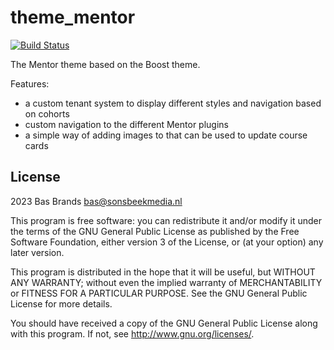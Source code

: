 # theme_mentor #

[![Build Status](https://travis-ci.com/bmbrands/moodle-theme_mentor.svg?token=apTVjT1niscpszV561WF&branch=main)](https://travis-ci.com/bmbrands/moodle-theme_mentor)

The Mentor theme based on the Boost theme.

Features:

- a custom tenant system to display different styles and navigation based on cohorts
- custom navigation to the different Mentor plugins
- a simple way of adding images to that can be used to update course cards

## License ##

2023 Bas Brands <bas@sonsbeekmedia.nl>

This program is free software: you can redistribute it and/or modify it under
the terms of the GNU General Public License as published by the Free Software
Foundation, either version 3 of the License, or (at your option) any later
version.

This program is distributed in the hope that it will be useful, but WITHOUT ANY
WARRANTY; without even the implied warranty of MERCHANTABILITY or FITNESS FOR A
PARTICULAR PURPOSE.  See the GNU General Public License for more details.

You should have received a copy of the GNU General Public License along with
this program.  If not, see <http://www.gnu.org/licenses/>.
